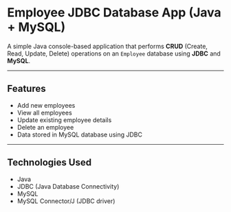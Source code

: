 # Employee JDBC Database App (Java + MySQL)

A simple Java console-based application that performs **CRUD** (Create, Read, Update, Delete) operations on an `Employee` database using **JDBC** and **MySQL**.

---

## Features

-  Add new employees  
-  View all employees  
-  Update existing employee details  
-  Delete an employee  
-  Data stored in MySQL database using JDBC

---

## Technologies Used

- Java  
- JDBC (Java Database Connectivity)  
- MySQL  
- MySQL Connector/J (JDBC driver)
